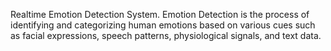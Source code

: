 Realtime Emotion Detection System.
Emotion Detection is the process of identifying and categorizing human emotions based on various cues such as facial expressions, speech patterns, physiological signals, and text data.
